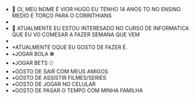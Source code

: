 - 👋 OI, MEU NOME É VIOR HUGO EU TENHO 14 ANOS TO NO ENSINO MEDIO E TORÇO PARA O  CORINTHIANS
- 
- 👀 ATUALMENTE EU ESTOU INTERESADO NO CURSO DE INFORMATICA QUE EU VO COMESAR A FAZER SEMANA QUE VEM
- 
- *ATUALMENTE OQUE EU GOSTO DE FAZER É.
- ▪️JOGAR BOLA ⚽
- ▪️JOGAR BETS ⚾
- ▪️GOSTO DE SAIR COM MEUS AMIGOS 
- ▪️GOSTO DE ASSISTIR FILMES/SERIES
- ▪️GOSTO DE JOGAR NO CELULAR
- ▪️GOSTO DE PASAR O TEMPO COM MINHA FAMILHA 




